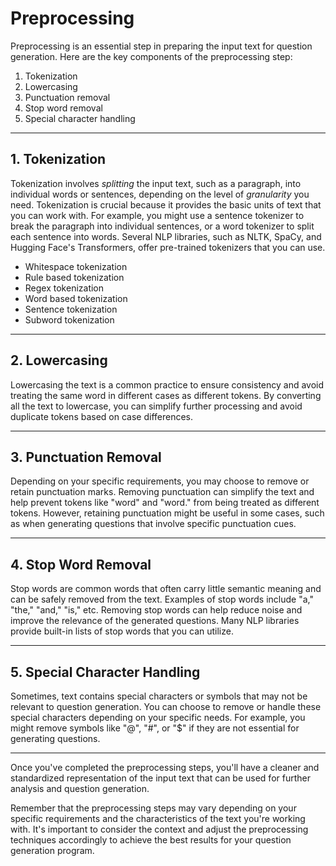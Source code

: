 # Preprocessing

 Preprocessing is an essential step in preparing the input text for question generation. Here are the key components of the preprocessing step:

 1. Tokenization
 2. Lowercasing
 3. Punctuation removal
 4. Stop word removal
 5. Special character handling

 ---

 ## 1. Tokenization

Tokenization involves *splitting* the input text, such as a paragraph, into individual words or sentences, depending on the level of *granularity* you need. Tokenization is crucial because it provides the basic units of text that you can work with. For example, you might use a sentence tokenizer to break the paragraph into individual sentences, or a word tokenizer to split each sentence into words. Several NLP libraries, such as NLTK, SpaCy, and Hugging Face's Transformers, offer pre-trained tokenizers that you can use.
- Whitespace tokenization
- Rule based tokenization
- Regex tokenization
- Word based tokenization
- Sentence tokenization
- Subword tokenization

---

## 2. Lowercasing
Lowercasing the text is a common practice to ensure consistency and avoid treating the same word in different cases as different tokens. By converting all the text to lowercase, you can simplify further processing and avoid duplicate tokens based on case differences.

---

## 3. Punctuation Removal
Depending on your specific requirements, you may choose to remove or retain punctuation marks. Removing punctuation can simplify the text and help prevent tokens like "word" and "word." from being treated as different tokens. However, retaining punctuation might be useful in some cases, such as when generating questions that involve specific punctuation cues.

---

## 4. Stop Word Removal
Stop words are common words that often carry little semantic meaning and can be safely removed from the text. Examples of stop words include "a," "the," "and," "is," etc. Removing stop words can help reduce noise and improve the relevance of the generated questions. Many NLP libraries provide built-in lists of stop words that you can utilize.

---

## 5. Special Character Handling
Sometimes, text contains special characters or symbols that may not be relevant to question generation. You can choose to remove or handle these special characters depending on your specific needs. For example, you might remove symbols like "@", "#", or "$" if they are not essential for generating questions.

---

Once you've completed the preprocessing steps, you'll have a cleaner and standardized representation of the input text that can be used for further analysis and question generation.

Remember that the preprocessing steps may vary depending on your specific requirements and the characteristics of the text you're working with. It's important to consider the context and adjust the preprocessing techniques accordingly to achieve the best results for your question generation program.